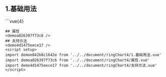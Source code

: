 ## 1.基础用法
<demoe842b8c1642e />
```vue{4}
<template>
    <ring-chart-4 ref="chartRef" v-bind="chartOption"></ring-chart-4>
</template>

<script setup>
import { ref, onMounted } from 'vue';

const chartRef = ref();

const seriesData = [
    { value: 1048, name: '正常' },
    { value: 735, name: '故障' },
    { value: 580, name: '告警' },
    { value: 484, name: '离线' }
];
// 组合配置项
const chartOption = {
    seriesData
};

onMounted(() => chartRef.value.renderChart());
</script>
<style lang="scss" scoped>
.zrx-chart {
    height: 664px;
    background-color: rgb(3, 43, 68);
}
</style>
```
## 属性
<demoa026397f73c6 />
## 支持方法
<demo4d1475eece17 />
<script setup>
import demoe842b8c1642e from '../../document/ringChart4/1.基础用法.vue'
import demoa026397f73c6 from '../../document/ringChart4/属性.vue'
import demo4d1475eece17 from '../../document/ringChart4/支持方法.vue'
</script>